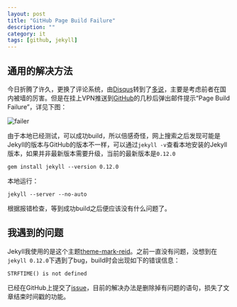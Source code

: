 ```yaml
---
layout: post
title: "GitHub Page Build Failure"
description: ""
category: it
tags: [github, jekyll]
---
```


## 通用的解决方法

今日折腾了许久，更换了评论系统，由[Disqus](http://disqus.com/)转到了[多说](http://duoshuo.com/)，主要是考虑前者在国内被墙的厉害。但是在挂上VPN推送到[GitHub]()的几秒后弹出邮件提示“Page Build Failure”，详见下图：

![failer](http://wogong-image.b0.upaiyun.com/github_page_failer.png)

由于本地已经测试，可以成功build，所以倍感奇怪，网上搜索之后发现可能是Jekyll的版本与GitHub的版本不一样，可以通过`jekyll -v`查看本地安装的Jekyll版本，如果并非最新版本需要升级，当前的最新版本是`0.12.0`

    gem install jekyll --version 0.12.0

本地运行：

    jekyll --server --no-auto

根据报错检查，等到成功build之后便应该没有什么问题了。


## 我遇到的问题

Jekyll我使用的是这个主题[theme-mark-reid](https://github.com/jekyllbootstrap/theme-mark-reid)。之前一直没有问题，没想到在`jekyll 0.12.0`下遇到了bug，build时会出现如下的错误信息：

    STRFTIME() is not defined 

已经在GitHub上提交了[issue](https://github.com/jekyllbootstrap/theme-mark-reid/issues/4)，目前的解决办法是删除掉有问题的语句，损失了文章结束时间戳的功能。
